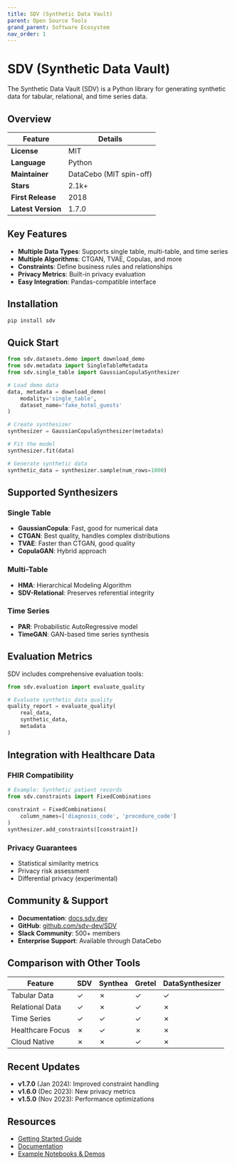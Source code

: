 ```yaml
---
title: SDV (Synthetic Data Vault)
parent: Open Source Tools
grand_parent: Software Ecosystem
nav_order: 1
---
```


# SDV (Synthetic Data Vault)

The Synthetic Data Vault (SDV) is a Python library for generating synthetic data for tabular, relational, and time series data.

## Overview

<div class="tool-comparison-table">

| Feature | Details |
|---------|---------|
| **License** | MIT |
| **Language** | Python |
| **Maintainer** | DataCebo (MIT spin-off) |
| **Stars** | 2.1k+ |
| **First Release** | 2018 |
| **Latest Version** | 1.7.0 |

</div>

## Key Features

- **Multiple Data Types**: Supports single table, multi-table, and time series
- **Multiple Algorithms**: CTGAN, TVAE, Copulas, and more
- **Constraints**: Define business rules and relationships
- **Privacy Metrics**: Built-in privacy evaluation
- **Easy Integration**: Pandas-compatible interface

## Installation

```bash
pip install sdv
```

## Quick Start

```python
from sdv.datasets.demo import download_demo
from sdv.metadata import SingleTableMetadata
from sdv.single_table import GaussianCopulaSynthesizer

# Load demo data
data, metadata = download_demo(
    modality='single_table',
    dataset_name='fake_hotel_guests'
)

# Create synthesizer
synthesizer = GaussianCopulaSynthesizer(metadata)

# Fit the model
synthesizer.fit(data)

# Generate synthetic data
synthetic_data = synthesizer.sample(num_rows=1000)
```

## Supported Synthesizers

### Single Table
- **GaussianCopula**: Fast, good for numerical data
- **CTGAN**: Best quality, handles complex distributions
- **TVAE**: Faster than CTGAN, good quality
- **CopulaGAN**: Hybrid approach

### Multi-Table
- **HMA**: Hierarchical Modeling Algorithm
- **SDV-Relational**: Preserves referential integrity

### Time Series
- **PAR**: Probabilistic AutoRegressive model
- **TimeGAN**: GAN-based time series synthesis

## Evaluation Metrics

SDV includes comprehensive evaluation tools:

```python
from sdv.evaluation import evaluate_quality

# Evaluate synthetic data quality
quality_report = evaluate_quality(
    real_data,
    synthetic_data,
    metadata
)
```

## Integration with Healthcare Data

### FHIR Compatibility
```python
# Example: Synthetic patient records
from sdv.constraints import FixedCombinations

constraint = FixedCombinations(
    column_names=['diagnosis_code', 'procedure_code']
)
synthesizer.add_constraints([constraint])
```

### Privacy Guarantees
- Statistical similarity metrics
- Privacy risk assessment
- Differential privacy (experimental)

## Community & Support

- **Documentation**: [docs.sdv.dev](https://docs.sdv.dev)
- **GitHub**: [github.com/sdv-dev/SDV](https://github.com/sdv-dev/SDV)
- **Slack Community**: 500+ members
- **Enterprise Support**: Available through DataCebo

## Comparison with Other Tools

<div class="tool-comparison-table">

| Feature | SDV | Synthea | Gretel | DataSynthesizer |
|---------|-----|---------|--------|-----------------|
| Tabular Data | ✓ | ✗ | ✓ | ✓ |
| Relational Data | ✓ | ✗ | ✓ | ✗ |
| Time Series | ✓ | ✓ | ✓ | ✗ |
| Healthcare Focus | ✗ | ✓ | ✗ | ✗ |
| Cloud Native | ✗ | ✗ | ✓ | ✗ |

</div>

## Recent Updates

- **v1.7.0** (Jan 2024): Improved constraint handling
- **v1.6.0** (Dec 2023): New privacy metrics
- **v1.5.0** (Nov 2023): Performance optimizations

## Resources

- [Getting Started Guide](/education/tutorials/sdv-basics/)
- [Documentation](https://docs.sdv.dev/sdv)
- [Example Notebooks & Demos](https://docs.sdv.dev/sdv/demos)
